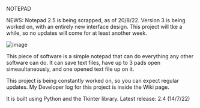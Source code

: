 NOTEPAD

NEWS: Notepad 2.5 is being scrapped, as of 20/8/22. Version 3 is being worked on, with an entirely new interface design. This project will tke a while, so no updates will come for at least another week.

![image](https://user-images.githubusercontent.com/104792463/178108840-d7c3024b-1b37-494d-8c7d-372fda18d681.png)

This piece of software is a simple notepad that can do everything any other software can do.
It can save text files, have up to 3 pads open simeaultaneously, and one opened text file up on it.

This project is being constantly worked on, so you can expect regular updates. My Developer log for this project is inside the Wiki page.

It is built using Python and the Tkinter library.
Latest release: 2.4 (14/7/22)
